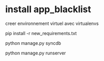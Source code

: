 # install app_blacklist

creer environnement virtuel avec virtualenvs

pip install -r new_requirements.txt

python manage.py syncdb

python manage.py runserver
